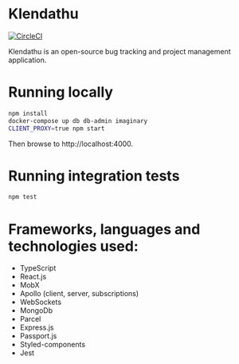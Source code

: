 # Klendathu

[![CircleCI](https://circleci.com/gh/viridia/klendathu.svg?style=svg)](https://circleci.com/gh/viridia/klendathu)

Klendathu is an open-source bug tracking and project management application.

# Running locally

```sh
npm install
docker-compose up db db-admin imaginary
CLIENT_PROXY=true npm start
```

Then browse to http://localhost:4000.

# Running integration tests

```sh
npm test
```

# Frameworks, languages and technologies used:

* TypeScript
* React.js
* MobX
* Apollo (client, server, subscriptions)
* WebSockets
* MongoDb
* Parcel
* Express.js
* Passport.js
* Styled-components
* Jest
